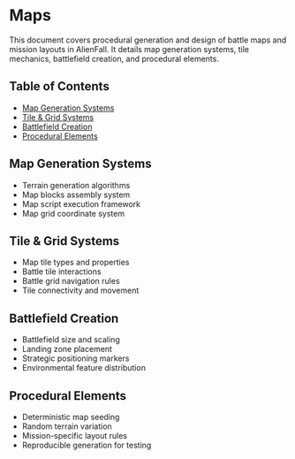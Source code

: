# Maps

This document covers procedural generation and design of battle maps and mission layouts in AlienFall. It details map generation systems, tile mechanics, battlefield creation, and procedural elements.

## Table of Contents

- [Map Generation Systems](#map-generation-systems)
- [Tile & Grid Systems](#tile--grid-systems)
- [Battlefield Creation](#battlefield-creation)
- [Procedural Elements](#procedural-elements)

## Map Generation Systems
- Terrain generation algorithms
- Map blocks assembly system
- Map script execution framework
- Map grid coordinate system

## Tile & Grid Systems
- Map tile types and properties
- Battle tile interactions
- Battle grid navigation rules
- Tile connectivity and movement

## Battlefield Creation
- Battlefield size and scaling
- Landing zone placement
- Strategic positioning markers
- Environmental feature distribution

## Procedural Elements
- Deterministic map seeding
- Random terrain variation
- Mission-specific layout rules
- Reproducible generation for testing
